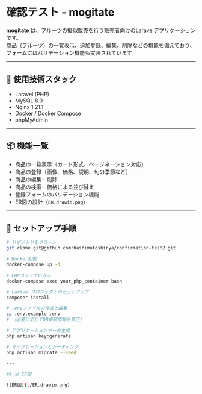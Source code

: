 # 確認テスト - mogitate

**mogitate** は、フルーツの擬似販売を行う販売者向けのLaravelアプリケーションです。  
商品（フルーツ）の一覧表示、追加登録、編集、削除などの機能を備えており、フォームにはバリデーション機能も実装されています。

---

## 🔧 使用技術スタック

- Laravel (PHP)
- MySQL 8.0
- Nginx 1.21.1
- Docker / Docker Compose
- phpMyAdmin

---

## 📦 機能一覧

- 商品の一覧表示（カード形式、ページネーション対応）
- 商品の登録（画像、価格、説明、旬の季節など）
- 商品の編集・削除
- 商品の検索・価格による並び替え
- 登録フォームのバリデーション機能
- ER図の設計（`ER.drawio.png`）

---

## 🚀 セットアップ手順

```bash
# リポジトリをクローン
git clone git@github.com:hashimotoshinya/confirmation-test2.git

# Docker起動
docker-compose up -d

# PHPコンテナに入る
docker-compose exec your_php_container bash

# Laravelプロジェクトのセットアップ
composer install

# .envファイルの作成と編集
cp .env.example .env
# （必要に応じてDB接続情報を修正）

# アプリケーションキーの生成
php artisan key:generate

# マイグレーションとシーディング
php artisan migrate --seed

---

## 📊 ER図

![ER図](./ER.drawio.png)
